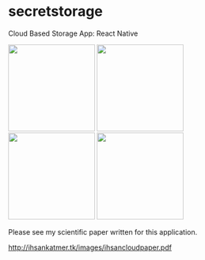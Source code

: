 # secretstorage
Cloud Based Storage App: React Native

<p float="left">
   <img src="http://ihsankatmer.tk/images/screenshot1.png" width="175">
   <img src="http://ihsankatmer.tk/images/screenshot2.png" width="175">
   <img src="http://ihsankatmer.tk/images/screenshot3.png" width="175">
   <img src="http://ihsankatmer.tk/images/screenshot4.png" width="175">
</p>

Please see my scientific paper written for this application.

http://ihsankatmer.tk/images/ihsancloudpaper.pdf

